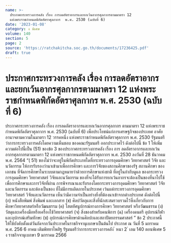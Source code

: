 ```yaml
---
name: >-
  ประกาศกระทรวงการคลัง เรื่อง การลดอัตราอากรและยกเว้นอากรศุลกากรตามมาตรา 12
  แห่งพระราชกำหนดพิกัดอัตราศุลกากร  พ.ศ. 2530 (ฉบับที่ 6)
date: '2023-01-08'
category: ง พิเศษ
volume: 140
section: 5
page: 2
source: 'https://ratchakitcha.soc.go.th/documents/17236425.pdf'
draft: true
---
```


# ประกาศกระทรวงการคลัง เรื่อง การลดอัตราอากรและยกเว้นอากรศุลกากรตามมาตรา 12 แห่งพระราชกำหนดพิกัดอัตราศุลกากร  พ.ศ. 2530 (ฉบับที่ 6)

ประกาศกระทรวงการคลัง เรื่อง การลดอัตราอากรและยกเว้นอากรศุลกากร ตามมาตรา 12 แห่งพระราชกำหนดพิกัดอัตราศุลกากร พ.ศ. 2530 (ฉบับที่ 6) เพื่อประโยชน์แก่การเศรษฐกิจของประเทศ อาศัยอานาจตามความในมาตรา 12 วรรคหนึ่ง แห่งพระราชกำหนดพิกัดอัตราศุลกากร พ.ศ. 2530 รัฐมนตรีว่าการกระทรวงการคลังโดยความเห็นชอบ ของคณะรัฐมนตรี ออกประกาศไว้ ดังต่อไปนี้ ข้อ 1 ให้เพิ่มความต่อไปนี้เป็น (51) ของข้อ 3 ของประกาศกระทรวงการคลัง เรื่อง การ ลดอัตราอากรและยกเว้นอากรศุลกากรตามมาตรา 12 แห่งพระราชกาหนดพิกัดอัตราศุลกากร พ.ศ. 2530 ลงวันที่ 28 ธันวาคม พ.ศ. 2564 “( 51) ของไม่ว่าจะอยู่ในพิกัดประเภทใดที่กระทรวงการอุดมศึกษา วิทยาศาสตร์ วิจัย และนวัตกรรม ให้การรับรองว่านาเข้ามาเพื่อการศึกษา และการวิจัยของสถานศึกษาของรัฐ สถานศึกษา ของเอกชน ที่จัดการศึกษาในระบบตามกฎหมายว่าด้วยการศึกษาแห่งชาติ ที่อยู่ในกำกับดูแล ของกระทรวงการอุดมศึกษา วิทยาศาสตร์ วิจัยและนวัตกรรม ของที่จะได้รับการยกเว้นอากรจะต้องเป็นของที่นาไปใช้เพื่อการศึกษาและการวิจัยที่ผ่าน การพิจารณาและรับรองโดยกระทรวงการอุดมศึกษา วิทยาศาสตร์ วิจัยและนวัตกรรม และต้องเป็นของ ที่ไม่มีการผลิตภายในประเทศ เว้นแต่กระทรวงการอุดมศึกษา วิทยาศาสตร์ วิจัยและนวัตกรรม เห็นว่ามีความจำเป็นอย่างยิ่งที่ต้องนาเข้าจากต่างประเทศ ดังต่อไปนี้ (ก) หนังสือพิมพ์ สิ่งพิมพ์ และเอกสาร (ข) ศิลปวัตถุและสิ่งที่นักสะสมรวบรวมไว้ซึ่งเกี่ยวกับการศึกษาวิทยาศาสตร์หรือวัฒนธรรม (ค) โสตทัศนูปกรณ์ทางการศึกษา วิทยาศาสตร์ หรือวัฒนธรรม (ง) วัสดุและเครื่องมือหรือเครื่องใช้วิทยาศาสตร์ (จ) สิ่งของสำหรับคนพิการ (ฉ) เครื่องดนตรี อุปกรณ์กีฬา และอุปกรณ์เสริมทักษะ (ช) อุปกรณ์การศึกษาด้านศิลปะและสถาปัตยกรรมศาสตร์ ” ข้อ 2 ประกาศนี้ให้ใช้บังคับตั้งแต่วันถัดจากวันประกาศในราชกิจจานุเบกษาเป็นต้นไป ประกาศ ณ วันที่ 5 มกราคม พ.ศ. 256 6 อาคม เติมพิทยาไพสิฐ รัฐมนตรีว่าการกระทรวงการคลัง ้ หนา 2 ่ เลม 140 ตอนพิเศษ 5 ง ราชกิจจานุเบกษา 9 มกราคม 2566
